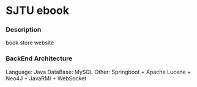 # SJTU ebook

### Description
book store website

### BackEnd Architecture
Language: Java
DataBase: MySQL
Other: Springboot + Apache Lucene + Neo4J + JavaRMI + WebSocket 
